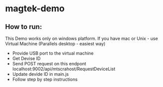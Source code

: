 # magtek-demo

## How to run:
This Demo works only on windows platform.
If you have mac or Unix - use Virtual Machine (Parallels desktop - easiest way)

- Provide USB port to the virtual machine
- Get Devise ID
- Send POST request on this endpont localhost:9002/api/mtscrahost/RequestDeviceList
- Update devide ID in main.js
- Follow step by step instructions


